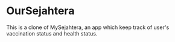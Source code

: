 # OurSejahtera

This is a clone of MySejahtera, an app which keep track of user's vaccination status and health status.